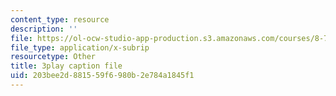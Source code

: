```yaml
---
content_type: resource
description: ''
file: https://ol-ocw-studio-app-production.s3.amazonaws.com/courses/8-701-introduction-to-nuclear-and-particle-physics-fall-2020/203bee2d881559f6980b2e784a1845f1_-hgRkC_uUzU.vtt
file_type: application/x-subrip
resourcetype: Other
title: 3play caption file
uid: 203bee2d-8815-59f6-980b-2e784a1845f1
---
```

